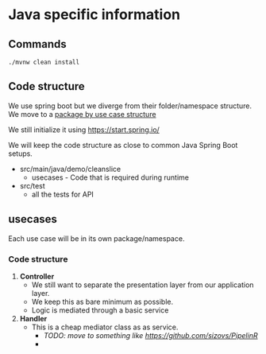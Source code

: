 # Java specific information

## Commands

`./mvnw clean install`

## Code structure
We use spring boot but we diverge from their folder/namespace structure. We move to a [package by use case structure](https://medium.com/sahibinden-technology/package-by-layer-vs-package-by-feature-7e89cde2ae3a)

We still initialize it using https://start.spring.io/

We will keep the code structure as close to common Java Spring Boot setups.

* src/main/java/demo/cleanslice
  * usecases - Code that is required during runtime
* src/test
  * all the tests for API

## usecases

Each use case will be in its own package/namespace.

### Code structure

1. **Controller**
   * We still want to separate the presentation layer from our application layer.
   * We keep this as bare minimum as possible.
   * Logic is mediated through a basic service
2. **Handler**
   * This is a cheap mediator class as as service.
     * _TODO: move to something like https://github.com/sizovs/PipelinR_
     * 
